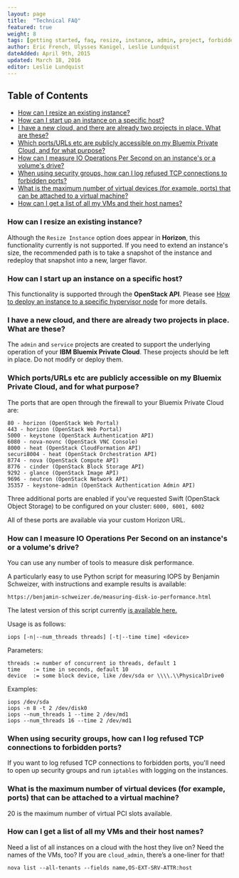 ```yaml
---
layout: page
title:  "Technical FAQ"
featured: true
weight: 8
tags: [getting started, faq, resize, instance, admin, project, forbidden ports, security groups]
author: Eric French, Ulysses Kanigel, Leslie Lundquist
dateAdded: April 9th, 2015
updated: March 18, 2016
editor: Leslie Lundquist
---
```


## Table of Contents

 * [How can I resize an existing instance?](#how-can-i-resize-an-existing-instance)
 * [How can I start up an instance on a specific host?](#how-can-i-start-up-an-instance-on-a-specific-host)
 * [I have a new cloud, and there are already two projects in place. What are these?](#i-have-a-new-cloud-and-there-are-already-two-projects-in-place-what-are-these)
 * [Which ports/URLs etc are publicly accessible on my Bluemix Private Cloud, and for what purpose?](#which-ports-urls-etc-are-publicly-accessible-on-my-bluemix-private-cloud-and-for-what-purpose)
 * [How can I measure IO Operations Per Second on an instance's or a volume's drive?](#how-can-i-measure-io-operations-per-second-on-an-instances-or-a-volumes-drive)
 * [When using security groups, how can I log refused TCP connections to forbidden ports?](#when-using-security-groups-how-can-i-log-refused-tcp-connections-to-forbidden-ports)
 * [What is the maximum number of virtual devices (for example, ports) that can be attached to a virtual machine?](#what-is-the-maximum-number-of-virtual-devices-for-example-ports-that-can-be-attached-to-a-virtual-machine)
 * [How can I get a list of all my VMs and their host names?](#how-can-i-get-a-list-of-all-my-vms-and-their-host-names)
 
### How can I resize an existing instance?

Although the `Resize Instance` option does appear in **Horizon**, this functionality currently is not supported. If you need to extend an instance's size, the recommended path is to take a snapshot of the instance and redeploy that snapshot into a new, larger flavor.


### How can I start up an instance on a specific host?
This functionality is supported through the **OpenStack API**.  Please see [How to deploy an instance to a specific hypervisor node](http://ibm-blue-box-help.github.io/help-documentation/nova/deploy-to-specific-hypervisor/) for more details.


### I have a new cloud, and there are already two projects in place. What are these?

The `admin` and `service` projects are created to support the underlying operation of your **IBM Bluemix Private Cloud**. These projects should be left in place. Do not modify or deploy them.


### Which ports/URLs etc are publicly accessible on my Bluemix Private Cloud, and for what purpose?

The ports that are open through the firewall to your Bluemix Private Cloud are:

```
80 - horizon (OpenStack Web Portal)
443 - horizon (OpenStack Web Portal)
5000 - keystone (OpenStack Authentication API)
6080 - nova-novnc (OpenStack VNC Console)
8000 - heat (OpenStack CloudFormation API)
securi8004 - heat (OpenStack Orchestration API)
8774 - nova (OpenStack Compute API)
8776 - cinder (OpenStack Block Storage API)
9292 - glance (OpenStack Image API)
9696 - neutron (OpenStack Network API)
35357 - keystone-admin (OpenStack Authentication Admin API)
```

Three additional ports are enabled if you've requested Swift (OpenStack Object Storage) to be configured on your cluster: `6000, 6001, 6002`

All of these ports are available via your custom Horizon URL.

### How can I measure IO Operations Per Second on an instance's or a volume's drive?


You can use any number of tools to measure disk performance.

A particularly easy to use Python script for measuring IOPS by Benjamin Schweizer, with instructions and example results is available:

`https://benjamin-schweizer.de/measuring-disk-io-performance.html`

The latest version of this script currently [is available here.](https://benjamin-schweizer.de/files/iops/iops-2011-02-11)

Usage is as follows: 

    iops [-n|--num_threads threads] [-t|--time time] <device> 

Parameters:

    threads := number of concurrent io threads, default 1
    time    := time in seconds, default 10
    device  := some block device, like /dev/sda or \\\\.\\PhysicalDrive0

Examples:

    iops /dev/sda
    iops -n 8 -t 2 /dev/disk0
    iops --num_threads 1 --time 2 /dev/md1
    iops --num_threads 16 --time 2 /dev/md1

### When using security groups, how can I log refused TCP connections to forbidden ports?

If you want to log refused TCP connections to forbidden ports, you'll need to open up security groups and run `iptables` with logging on the instances.

### What is the maximum number of virtual devices (for example, ports) that can be attached to a virtual machine?

20 is the maximum number of virtual PCI slots available. 

### How can I get a list of all my VMs and their host names?

Need a list of all instances on a cloud with the host they live on? Need the names of the VMs, too? 
If you are `cloud_admin`, there’s a one-liner for that!

```
nova list --all-tenants --fields name,OS-EXT-SRV-ATTR:host

```
